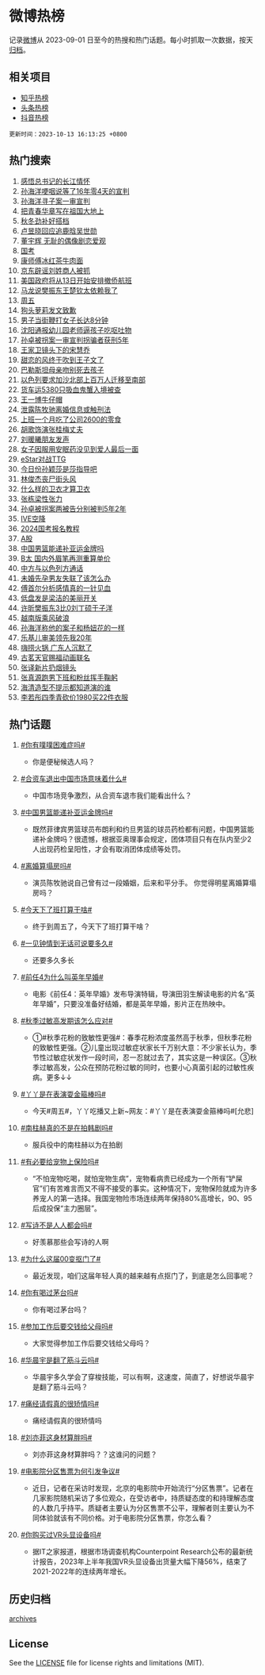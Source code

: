 # 微博热榜

记录[微博](https://www.weibo.com)从 2023-09-01 日至今的热搜和热门话题。每小时抓取一次数据，按天[归档](archives)。

## 相关项目

- [知乎热榜](https://github.com/hotarchive/zhihu)
- [头条热榜](https://github.com/hotarchive/toutiao)
- [抖音热榜](https://github.com/hotarchive/douyin)


`更新时间：2023-10-13 16:13:25 +0800`

## 热门搜索

1. [感悟总书记的长江情怀](https://m.weibo.cn/search?containerid=100103type%3D1%26t%3D10%26q%3D%23%E6%84%9F%E6%82%9F%E6%80%BB%E4%B9%A6%E8%AE%B0%E7%9A%84%E9%95%BF%E6%B1%9F%E6%83%85%E6%80%80%23&stream_entry_id=51&isnewpage=1&extparam=seat%3D1%26c_type%3D51%26pos%3D0%26stream_entry_id%3D51%26q%3D%2523%25E6%2584%259F%25E6%2582%259F%25E6%2580%25BB%25E4%25B9%25A6%25E8%25AE%25B0%25E7%259A%2584%25E9%2595%25BF%25E6%25B1%259F%25E6%2583%2585%25E6%2580%2580%2523%26dgr%3D0%26cate%3D10103%26filter_type%3Drealtimehot%26display_time%3D1697184804%26pre_seqid%3D1697184804757912112224)
1. [孙海洋哽咽说等了16年零4天的宣判](https://m.weibo.cn/search?containerid=100103type%3D1%26t%3D10%26q%3D%23%E5%AD%99%E6%B5%B7%E6%B4%8B%E5%93%BD%E5%92%BD%E8%AF%B4%E7%AD%89%E4%BA%8616%E5%B9%B4%E9%9B%B64%E5%A4%A9%E7%9A%84%E5%AE%A3%E5%88%A4%23&stream_entry_id=31&isnewpage=1&extparam=seat%3D1%26band_rank%3D1%26stream_entry_id%3D31%26realpos%3D1%26lcate%3D5001%26c_type%3D31%26pos%3D0%26q%3D%2523%25E5%25AD%2599%25E6%25B5%25B7%25E6%25B4%258B%25E5%2593%25BD%25E5%2592%25BD%25E8%25AF%25B4%25E7%25AD%2589%25E4%25BA%258616%25E5%25B9%25B4%25E9%259B%25B64%25E5%25A4%25A9%25E7%259A%2584%25E5%25AE%25A3%25E5%2588%25A4%2523%26cate%3D5001%26dgr%3D0%26flag%3D1%26filter_type%3Drealtimehot%26display_time%3D1697184804%26pre_seqid%3D1697184804757912112224)
1. [孙海洋寻子案一审宣判](https://m.weibo.cn/search?containerid=100103type%3D1%26t%3D10%26q%3D%23%E5%AD%99%E6%B5%B7%E6%B4%8B%E5%AF%BB%E5%AD%90%E6%A1%88%E4%B8%80%E5%AE%A1%E5%AE%A3%E5%88%A4%23&stream_entry_id=31&isnewpage=1&extparam=seat%3D1%26band_rank%3D2%26stream_entry_id%3D31%26realpos%3D2%26lcate%3D5001%26c_type%3D31%26pos%3D1%26q%3D%2523%25E5%25AD%2599%25E6%25B5%25B7%25E6%25B4%258B%25E5%25AF%25BB%25E5%25AD%2590%25E6%25A1%2588%25E4%25B8%2580%25E5%25AE%25A1%25E5%25AE%25A3%25E5%2588%25A4%2523%26cate%3D5001%26dgr%3D0%26flag%3D1%26filter_type%3Drealtimehot%26display_time%3D1697184804%26pre_seqid%3D1697184804757912112224)
1. [把青春华章写在祖国大地上](https://m.weibo.cn/search?containerid=100103type%3D1%26t%3D10%26q%3D%23%E6%8A%8A%E9%9D%92%E6%98%A5%E5%8D%8E%E7%AB%A0%E5%86%99%E5%9C%A8%E7%A5%96%E5%9B%BD%E5%A4%A7%E5%9C%B0%E4%B8%8A%23&stream_entry_id=31&isnewpage=1&extparam=seat%3D1%26band_rank%3D3%26stream_entry_id%3D31%26realpos%3D3%26lcate%3D5001%26c_type%3D31%26pos%3D2%26q%3D%2523%25E6%258A%258A%25E9%259D%2592%25E6%2598%25A5%25E5%258D%258E%25E7%25AB%25A0%25E5%2586%2599%25E5%259C%25A8%25E7%25A5%2596%25E5%259B%25BD%25E5%25A4%25A7%25E5%259C%25B0%25E4%25B8%258A%2523%26cate%3D5001%26dgr%3D0%26flag%3D16%26filter_type%3Drealtimehot%26display_time%3D1697184804%26pre_seqid%3D1697184804757912112224)
1. [秋冬劲补好搭档](https://m.weibo.cn/search?containerid=100103type%3D1%26t%3D10%26q%3D%23%E7%A7%8B%E5%86%AC%E5%8A%B2%E8%A1%A5%E5%A5%BD%E6%90%AD%E6%A1%A3%23&stream_entry_id=31&isnewpage=1&extparam=seat%3D1%26c_type%3D31%26adid%3D207680%26cate%3D5001%26stream_entry_id%3D31%26band_rank%3D4%26is_ad_pos%3D1%26topic_ad%3D1%26pos%3D3%26q%3D%2523%25E7%25A7%258B%25E5%2586%25AC%25E5%258A%25B2%25E8%25A1%25A5%25E5%25A5%25BD%25E6%2590%25AD%25E6%25A1%25A3%2523%26dgr%3D0%26lcate%3D5001%26filter_type%3Drealtimehot%26display_time%3D1697184804%26pre_seqid%3D1697184804757912112224)
1. [卢昱晓回应追鹿晗吴世勋](https://m.weibo.cn/search?containerid=100103type%3D1%26t%3D10%26q%3D%23%E5%8D%A2%E6%98%B1%E6%99%93%E5%9B%9E%E5%BA%94%E8%BF%BD%E9%B9%BF%E6%99%97%E5%90%B4%E4%B8%96%E5%8B%8B%23&stream_entry_id=31&isnewpage=1&extparam=seat%3D1%26band_rank%3D4%26stream_entry_id%3D31%26realpos%3D4%26lcate%3D5001%26c_type%3D31%26pos%3D4%26q%3D%2523%25E5%258D%25A2%25E6%2598%25B1%25E6%2599%2593%25E5%259B%259E%25E5%25BA%2594%25E8%25BF%25BD%25E9%25B9%25BF%25E6%2599%2597%25E5%2590%25B4%25E4%25B8%2596%25E5%258B%258B%2523%26cate%3D5001%26dgr%3D0%26flag%3D1%26filter_type%3Drealtimehot%26display_time%3D1697184804%26pre_seqid%3D1697184804757912112224)
1. [董宇辉 无耻的偶像剧恋爱观](https://m.weibo.cn/search?containerid=100103type%3D1%26t%3D10%26q%3D%E8%91%A3%E5%AE%87%E8%BE%89+%E6%97%A0%E8%80%BB%E7%9A%84%E5%81%B6%E5%83%8F%E5%89%A7%E6%81%8B%E7%88%B1%E8%A7%82&stream_entry_id=31&isnewpage=1&extparam=seat%3D1%26band_rank%3D5%26stream_entry_id%3D31%26realpos%3D5%26lcate%3D5001%26c_type%3D31%26pos%3D5%26q%3D%25E8%2591%25A3%25E5%25AE%2587%25E8%25BE%2589%2520%25E6%2597%25A0%25E8%2580%25BB%25E7%259A%2584%25E5%2581%25B6%25E5%2583%258F%25E5%2589%25A7%25E6%2581%258B%25E7%2588%25B1%25E8%25A7%2582%26cate%3D5001%26dgr%3D0%26flag%3D2%26filter_type%3Drealtimehot%26display_time%3D1697184804%26pre_seqid%3D1697184804757912112224)
1. [国考](https://m.weibo.cn/search?containerid=100103type%3D1%26t%3D10%26q%3D%E5%9B%BD%E8%80%83&stream_entry_id=31&isnewpage=1&extparam=seat%3D1%26band_rank%3D6%26stream_entry_id%3D31%26realpos%3D6%26lcate%3D5001%26c_type%3D31%26pos%3D6%26q%3D%25E5%259B%25BD%25E8%2580%2583%26cate%3D5001%26dgr%3D0%26flag%3D16%26filter_type%3Drealtimehot%26display_time%3D1697184804%26pre_seqid%3D1697184804757912112224)
1. [康师傅冰红茶牛肉面](https://m.weibo.cn/search?containerid=100103type%3D1%26t%3D10%26q%3D%23%E5%BA%B7%E5%B8%88%E5%82%85%E5%86%B0%E7%BA%A2%E8%8C%B6%E7%89%9B%E8%82%89%E9%9D%A2%23&stream_entry_id=31&isnewpage=1&extparam=seat%3D1%26c_type%3D31%26adid%3D207699%26cate%3D5001%26stream_entry_id%3D31%26band_rank%3D7%26is_ad_pos%3D1%26topic_ad%3D1%26pos%3D7%26q%3D%2523%25E5%25BA%25B7%25E5%25B8%2588%25E5%2582%2585%25E5%2586%25B0%25E7%25BA%25A2%25E8%258C%25B6%25E7%2589%259B%25E8%2582%2589%25E9%259D%25A2%2523%26dgr%3D0%26lcate%3D5001%26filter_type%3Drealtimehot%26display_time%3D1697184804%26pre_seqid%3D1697184804757912112224)
1. [京东辟谣刘姓商人被抓](https://m.weibo.cn/search?containerid=100103type%3D1%26t%3D10%26q%3D%E4%BA%AC%E4%B8%9C%E8%BE%9F%E8%B0%A3%E5%88%98%E5%A7%93%E5%95%86%E4%BA%BA%E8%A2%AB%E6%8A%93&stream_entry_id=31&isnewpage=1&extparam=seat%3D1%26band_rank%3D7%26stream_entry_id%3D31%26realpos%3D7%26lcate%3D5001%26c_type%3D31%26pos%3D8%26q%3D%25E4%25BA%25AC%25E4%25B8%259C%25E8%25BE%259F%25E8%25B0%25A3%25E5%2588%2598%25E5%25A7%2593%25E5%2595%2586%25E4%25BA%25BA%25E8%25A2%25AB%25E6%258A%2593%26cate%3D5001%26dgr%3D0%26flag%3D1%26filter_type%3Drealtimehot%26display_time%3D1697184804%26pre_seqid%3D1697184804757912112224)
1. [美国政府将从13日开始安排撤侨航班](https://m.weibo.cn/search?containerid=100103type%3D1%26t%3D10%26q%3D%23%E7%BE%8E%E5%9B%BD%E6%94%BF%E5%BA%9C%E5%B0%86%E4%BB%8E13%E6%97%A5%E5%BC%80%E5%A7%8B%E5%AE%89%E6%8E%92%E6%92%A4%E4%BE%A8%E8%88%AA%E7%8F%AD%23&stream_entry_id=31&isnewpage=1&extparam=seat%3D1%26band_rank%3D8%26stream_entry_id%3D31%26realpos%3D8%26lcate%3D5001%26c_type%3D31%26pos%3D9%26q%3D%2523%25E7%25BE%258E%25E5%259B%25BD%25E6%2594%25BF%25E5%25BA%259C%25E5%25B0%2586%25E4%25BB%258E13%25E6%2597%25A5%25E5%25BC%2580%25E5%25A7%258B%25E5%25AE%2589%25E6%258E%2592%25E6%2592%25A4%25E4%25BE%25A8%25E8%2588%25AA%25E7%258F%25AD%2523%26cate%3D5001%26dgr%3D0%26flag%3D0%26filter_type%3Drealtimehot%26display_time%3D1697184804%26pre_seqid%3D1697184804757912112224)
1. [马龙说樊振东王楚钦太依赖我了](https://m.weibo.cn/search?containerid=100103type%3D1%26t%3D10%26q%3D%23%E9%A9%AC%E9%BE%99%E8%AF%B4%E6%A8%8A%E6%8C%AF%E4%B8%9C%E7%8E%8B%E6%A5%9A%E9%92%A6%E5%A4%AA%E4%BE%9D%E8%B5%96%E6%88%91%E4%BA%86%23&stream_entry_id=31&isnewpage=1&extparam=seat%3D1%26band_rank%3D9%26stream_entry_id%3D31%26realpos%3D9%26lcate%3D5001%26c_type%3D31%26pos%3D10%26q%3D%2523%25E9%25A9%25AC%25E9%25BE%2599%25E8%25AF%25B4%25E6%25A8%258A%25E6%258C%25AF%25E4%25B8%259C%25E7%258E%258B%25E6%25A5%259A%25E9%2592%25A6%25E5%25A4%25AA%25E4%25BE%259D%25E8%25B5%2596%25E6%2588%2591%25E4%25BA%2586%2523%26cate%3D5001%26dgr%3D0%26flag%3D1%26filter_type%3Drealtimehot%26display_time%3D1697184804%26pre_seqid%3D1697184804757912112224)
1. [周五](https://m.weibo.cn/search?containerid=100103type%3D1%26t%3D10%26q%3D%E5%91%A8%E4%BA%94&stream_entry_id=31&isnewpage=1&extparam=seat%3D1%26band_rank%3D10%26stream_entry_id%3D31%26realpos%3D10%26lcate%3D5001%26c_type%3D31%26pos%3D11%26q%3D%25E5%2591%25A8%25E4%25BA%2594%26cate%3D5001%26dgr%3D0%26flag%3D16%26filter_type%3Drealtimehot%26display_time%3D1697184804%26pre_seqid%3D1697184804757912112224)
1. [狗头萝莉发文致歉](https://m.weibo.cn/search?containerid=100103type%3D1%26t%3D10%26q%3D%23%E7%8B%97%E5%A4%B4%E8%90%9D%E8%8E%89%E5%8F%91%E6%96%87%E8%87%B4%E6%AD%89%23&stream_entry_id=31&isnewpage=1&extparam=seat%3D1%26band_rank%3D11%26stream_entry_id%3D31%26realpos%3D11%26lcate%3D5001%26c_type%3D31%26pos%3D12%26q%3D%2523%25E7%258B%2597%25E5%25A4%25B4%25E8%2590%259D%25E8%258E%2589%25E5%258F%2591%25E6%2596%2587%25E8%2587%25B4%25E6%25AD%2589%2523%26cate%3D5001%26dgr%3D0%26flag%3D1%26filter_type%3Drealtimehot%26display_time%3D1697184804%26pre_seqid%3D1697184804757912112224)
1. [男子当街鞭打女子长达8分钟](https://m.weibo.cn/search?containerid=100103type%3D1%26t%3D10%26q%3D%23%E7%94%B7%E5%AD%90%E5%BD%93%E8%A1%97%E9%9E%AD%E6%89%93%E5%A5%B3%E5%AD%90%E9%95%BF%E8%BE%BE8%E5%88%86%E9%92%9F%23&stream_entry_id=31&isnewpage=1&extparam=seat%3D1%26band_rank%3D12%26stream_entry_id%3D31%26realpos%3D12%26lcate%3D5001%26c_type%3D31%26pos%3D13%26q%3D%2523%25E7%2594%25B7%25E5%25AD%2590%25E5%25BD%2593%25E8%25A1%2597%25E9%259E%25AD%25E6%2589%2593%25E5%25A5%25B3%25E5%25AD%2590%25E9%2595%25BF%25E8%25BE%25BE8%25E5%2588%2586%25E9%2592%259F%2523%26cate%3D5001%26dgr%3D0%26flag%3D2%26filter_type%3Drealtimehot%26display_time%3D1697184804%26pre_seqid%3D1697184804757912112224)
1. [沈阳通报幼儿园老师逼孩子吃呕吐物](https://m.weibo.cn/search?containerid=100103type%3D1%26t%3D10%26q%3D%23%E6%B2%88%E9%98%B3%E9%80%9A%E6%8A%A5%E5%B9%BC%E5%84%BF%E5%9B%AD%E8%80%81%E5%B8%88%E9%80%BC%E5%AD%A9%E5%AD%90%E5%90%83%E5%91%95%E5%90%90%E7%89%A9%23&stream_entry_id=31&isnewpage=1&extparam=seat%3D1%26band_rank%3D13%26stream_entry_id%3D31%26realpos%3D13%26lcate%3D5001%26c_type%3D31%26pos%3D14%26q%3D%2523%25E6%25B2%2588%25E9%2598%25B3%25E9%2580%259A%25E6%258A%25A5%25E5%25B9%25BC%25E5%2584%25BF%25E5%259B%25AD%25E8%2580%2581%25E5%25B8%2588%25E9%2580%25BC%25E5%25AD%25A9%25E5%25AD%2590%25E5%2590%2583%25E5%2591%2595%25E5%2590%2590%25E7%2589%25A9%2523%26cate%3D5001%26dgr%3D0%26flag%3D0%26filter_type%3Drealtimehot%26display_time%3D1697184804%26pre_seqid%3D1697184804757912112224)
1. [孙卓被拐案一审宣判拐骗者获刑5年](https://m.weibo.cn/search?containerid=100103type%3D1%26t%3D10%26q%3D%23%E5%AD%99%E5%8D%93%E8%A2%AB%E6%8B%90%E6%A1%88%E4%B8%80%E5%AE%A1%E5%AE%A3%E5%88%A4%E6%8B%90%E9%AA%97%E8%80%85%E8%8E%B7%E5%88%915%E5%B9%B4%23&stream_entry_id=31&isnewpage=1&extparam=seat%3D1%26band_rank%3D14%26stream_entry_id%3D31%26realpos%3D14%26lcate%3D5001%26c_type%3D31%26pos%3D15%26q%3D%2523%25E5%25AD%2599%25E5%258D%2593%25E8%25A2%25AB%25E6%258B%2590%25E6%25A1%2588%25E4%25B8%2580%25E5%25AE%25A1%25E5%25AE%25A3%25E5%2588%25A4%25E6%258B%2590%25E9%25AA%2597%25E8%2580%2585%25E8%258E%25B7%25E5%2588%25915%25E5%25B9%25B4%2523%26cate%3D5001%26dgr%3D0%26flag%3D1%26filter_type%3Drealtimehot%26display_time%3D1697184804%26pre_seqid%3D1697184804757912112224)
1. [王家卫镜头下的宋慧乔](https://m.weibo.cn/search?containerid=100103type%3D1%26t%3D10%26q%3D%23%E7%8E%8B%E5%AE%B6%E5%8D%AB%E9%95%9C%E5%A4%B4%E4%B8%8B%E7%9A%84%E5%AE%8B%E6%85%A7%E4%B9%94%23&stream_entry_id=31&isnewpage=1&extparam=seat%3D1%26band_rank%3D15%26stream_entry_id%3D31%26realpos%3D15%26lcate%3D5001%26c_type%3D31%26pos%3D16%26q%3D%2523%25E7%258E%258B%25E5%25AE%25B6%25E5%258D%25AB%25E9%2595%259C%25E5%25A4%25B4%25E4%25B8%258B%25E7%259A%2584%25E5%25AE%258B%25E6%2585%25A7%25E4%25B9%2594%2523%26cate%3D5001%26dgr%3D0%26flag%3D1%26filter_type%3Drealtimehot%26display_time%3D1697184804%26pre_seqid%3D1697184804757912112224)
1. [甜恋的风终于吹到王子文了](https://m.weibo.cn/search?containerid=100103type%3D1%26t%3D10%26q%3D%23%E7%94%9C%E6%81%8B%E7%9A%84%E9%A3%8E%E7%BB%88%E4%BA%8E%E5%90%B9%E5%88%B0%E7%8E%8B%E5%AD%90%E6%96%87%E4%BA%86%23&stream_entry_id=31&isnewpage=1&extparam=seat%3D1%26band_rank%3D16%26stream_entry_id%3D31%26realpos%3D16%26lcate%3D5001%26c_type%3D31%26pos%3D17%26q%3D%2523%25E7%2594%259C%25E6%2581%258B%25E7%259A%2584%25E9%25A3%258E%25E7%25BB%2588%25E4%25BA%258E%25E5%2590%25B9%25E5%2588%25B0%25E7%258E%258B%25E5%25AD%2590%25E6%2596%2587%25E4%25BA%2586%2523%26cate%3D5001%26dgr%3D0%26flag%3D1%26filter_type%3Drealtimehot%26display_time%3D1697184804%26pre_seqid%3D1697184804757912112224)
1. [巴勒斯坦母亲吻别死去孩子](https://m.weibo.cn/search?containerid=100103type%3D1%26t%3D10%26q%3D%23%E5%B7%B4%E5%8B%92%E6%96%AF%E5%9D%A6%E6%AF%8D%E4%BA%B2%E5%90%BB%E5%88%AB%E6%AD%BB%E5%8E%BB%E5%AD%A9%E5%AD%90%23&stream_entry_id=31&isnewpage=1&extparam=seat%3D1%26band_rank%3D17%26stream_entry_id%3D31%26realpos%3D17%26lcate%3D5001%26c_type%3D31%26pos%3D18%26q%3D%2523%25E5%25B7%25B4%25E5%258B%2592%25E6%2596%25AF%25E5%259D%25A6%25E6%25AF%258D%25E4%25BA%25B2%25E5%2590%25BB%25E5%2588%25AB%25E6%25AD%25BB%25E5%258E%25BB%25E5%25AD%25A9%25E5%25AD%2590%2523%26cate%3D5001%26dgr%3D0%26flag%3D0%26filter_type%3Drealtimehot%26display_time%3D1697184804%26pre_seqid%3D1697184804757912112224)
1. [以色列要求加沙北部上百万人迁移至南部](https://m.weibo.cn/search?containerid=100103type%3D1%26t%3D10%26q%3D%23%E4%BB%A5%E8%89%B2%E5%88%97%E8%A6%81%E6%B1%82%E5%8A%A0%E6%B2%99%E5%8C%97%E9%83%A8%E4%B8%8A%E7%99%BE%E4%B8%87%E4%BA%BA%E8%BF%81%E7%A7%BB%E8%87%B3%E5%8D%97%E9%83%A8%23&stream_entry_id=31&isnewpage=1&extparam=seat%3D1%26band_rank%3D18%26stream_entry_id%3D31%26realpos%3D18%26lcate%3D5001%26c_type%3D31%26pos%3D19%26q%3D%2523%25E4%25BB%25A5%25E8%2589%25B2%25E5%2588%2597%25E8%25A6%2581%25E6%25B1%2582%25E5%258A%25A0%25E6%25B2%2599%25E5%258C%2597%25E9%2583%25A8%25E4%25B8%258A%25E7%2599%25BE%25E4%25B8%2587%25E4%25BA%25BA%25E8%25BF%2581%25E7%25A7%25BB%25E8%2587%25B3%25E5%258D%2597%25E9%2583%25A8%2523%26cate%3D5001%26dgr%3D0%26flag%3D0%26filter_type%3Drealtimehot%26display_time%3D1697184804%26pre_seqid%3D1697184804757912112224)
1. [货车运5380只吸血鬼蟹入境被查](https://m.weibo.cn/search?containerid=100103type%3D1%26t%3D10%26q%3D%23%E8%B4%A7%E8%BD%A6%E8%BF%905380%E5%8F%AA%E5%90%B8%E8%A1%80%E9%AC%BC%E8%9F%B9%E5%85%A5%E5%A2%83%E8%A2%AB%E6%9F%A5%23&stream_entry_id=31&isnewpage=1&extparam=seat%3D1%26band_rank%3D19%26stream_entry_id%3D31%26realpos%3D19%26lcate%3D5001%26c_type%3D31%26pos%3D20%26q%3D%2523%25E8%25B4%25A7%25E8%25BD%25A6%25E8%25BF%25905380%25E5%258F%25AA%25E5%2590%25B8%25E8%25A1%2580%25E9%25AC%25BC%25E8%259F%25B9%25E5%2585%25A5%25E5%25A2%2583%25E8%25A2%25AB%25E6%259F%25A5%2523%26cate%3D5001%26dgr%3D0%26flag%3D0%26filter_type%3Drealtimehot%26display_time%3D1697184804%26pre_seqid%3D1697184804757912112224)
1. [王一博牛仔帽](https://m.weibo.cn/search?containerid=100103type%3D1%26t%3D10%26q%3D%23%E7%8E%8B%E4%B8%80%E5%8D%9A%E7%89%9B%E4%BB%94%E5%B8%BD%23&stream_entry_id=31&isnewpage=1&extparam=seat%3D1%26band_rank%3D20%26stream_entry_id%3D31%26realpos%3D20%26lcate%3D5001%26c_type%3D31%26pos%3D21%26q%3D%2523%25E7%258E%258B%25E4%25B8%2580%25E5%258D%259A%25E7%2589%259B%25E4%25BB%2594%25E5%25B8%25BD%2523%26cate%3D5001%26dgr%3D0%26flag%3D0%26filter_type%3Drealtimehot%26display_time%3D1697184804%26pre_seqid%3D1697184804757912112224)
1. [泄露陈牧驰离婚信息或触刑法](https://m.weibo.cn/search?containerid=100103type%3D1%26t%3D10%26q%3D%23%E6%B3%84%E9%9C%B2%E9%99%88%E7%89%A7%E9%A9%B0%E7%A6%BB%E5%A9%9A%E4%BF%A1%E6%81%AF%E6%88%96%E8%A7%A6%E5%88%91%E6%B3%95%23&stream_entry_id=31&isnewpage=1&extparam=seat%3D1%26band_rank%3D21%26stream_entry_id%3D31%26realpos%3D21%26lcate%3D5001%26c_type%3D31%26pos%3D22%26q%3D%2523%25E6%25B3%2584%25E9%259C%25B2%25E9%2599%2588%25E7%2589%25A7%25E9%25A9%25B0%25E7%25A6%25BB%25E5%25A9%259A%25E4%25BF%25A1%25E6%2581%25AF%25E6%2588%2596%25E8%25A7%25A6%25E5%2588%2591%25E6%25B3%2595%2523%26cate%3D5001%26dgr%3D0%26flag%3D2%26filter_type%3Drealtimehot%26display_time%3D1697184804%26pre_seqid%3D1697184804757912112224)
1. [上班一个月吃了公司2600的零食](https://m.weibo.cn/search?containerid=100103type%3D1%26t%3D10%26q%3D%23%E4%B8%8A%E7%8F%AD%E4%B8%80%E4%B8%AA%E6%9C%88%E5%90%83%E4%BA%86%E5%85%AC%E5%8F%B82600%E7%9A%84%E9%9B%B6%E9%A3%9F%23&stream_entry_id=31&isnewpage=1&extparam=seat%3D1%26band_rank%3D22%26stream_entry_id%3D31%26realpos%3D22%26lcate%3D5001%26c_type%3D31%26pos%3D23%26q%3D%2523%25E4%25B8%258A%25E7%258F%25AD%25E4%25B8%2580%25E4%25B8%25AA%25E6%259C%2588%25E5%2590%2583%25E4%25BA%2586%25E5%2585%25AC%25E5%258F%25B82600%25E7%259A%2584%25E9%259B%25B6%25E9%25A3%259F%2523%26cate%3D5001%26dgr%3D0%26flag%3D0%26filter_type%3Drealtimehot%26display_time%3D1697184804%26pre_seqid%3D1697184804757912112224)
1. [胡歌饰演张桂梅丈夫](https://m.weibo.cn/search?containerid=100103type%3D1%26t%3D10%26q%3D%23%E8%83%A1%E6%AD%8C%E9%A5%B0%E6%BC%94%E5%BC%A0%E6%A1%82%E6%A2%85%E4%B8%88%E5%A4%AB%23&stream_entry_id=31&isnewpage=1&extparam=seat%3D1%26band_rank%3D23%26stream_entry_id%3D31%26realpos%3D23%26lcate%3D5001%26c_type%3D31%26pos%3D24%26q%3D%2523%25E8%2583%25A1%25E6%25AD%258C%25E9%25A5%25B0%25E6%25BC%2594%25E5%25BC%25A0%25E6%25A1%2582%25E6%25A2%2585%25E4%25B8%2588%25E5%25A4%25AB%2523%26cate%3D5001%26dgr%3D0%26flag%3D0%26filter_type%3Drealtimehot%26display_time%3D1697184804%26pre_seqid%3D1697184804757912112224)
1. [刘暖曦朋友发声](https://m.weibo.cn/search?containerid=100103type%3D1%26t%3D10%26q%3D%23%E5%88%98%E6%9A%96%E6%9B%A6%E6%9C%8B%E5%8F%8B%E5%8F%91%E5%A3%B0%23&stream_entry_id=31&isnewpage=1&extparam=seat%3D1%26band_rank%3D24%26stream_entry_id%3D31%26realpos%3D24%26lcate%3D5001%26c_type%3D31%26pos%3D25%26q%3D%2523%25E5%2588%2598%25E6%259A%2596%25E6%259B%25A6%25E6%259C%258B%25E5%258F%258B%25E5%258F%2591%25E5%25A3%25B0%2523%26cate%3D5001%26dgr%3D0%26flag%3D0%26filter_type%3Drealtimehot%26display_time%3D1697184804%26pre_seqid%3D1697184804757912112224)
1. [女子因服用安眠药没见到爱人最后一面](https://m.weibo.cn/search?containerid=100103type%3D1%26t%3D10%26q%3D%23%E5%A5%B3%E5%AD%90%E5%9B%A0%E6%9C%8D%E7%94%A8%E5%AE%89%E7%9C%A0%E8%8D%AF%E6%B2%A1%E8%A7%81%E5%88%B0%E7%88%B1%E4%BA%BA%E6%9C%80%E5%90%8E%E4%B8%80%E9%9D%A2%23&stream_entry_id=31&isnewpage=1&extparam=seat%3D1%26band_rank%3D25%26stream_entry_id%3D31%26realpos%3D25%26lcate%3D5001%26c_type%3D31%26pos%3D26%26q%3D%2523%25E5%25A5%25B3%25E5%25AD%2590%25E5%259B%25A0%25E6%259C%258D%25E7%2594%25A8%25E5%25AE%2589%25E7%259C%25A0%25E8%258D%25AF%25E6%25B2%25A1%25E8%25A7%2581%25E5%2588%25B0%25E7%2588%25B1%25E4%25BA%25BA%25E6%259C%2580%25E5%2590%258E%25E4%25B8%2580%25E9%259D%25A2%2523%26cate%3D5001%26dgr%3D0%26flag%3D1%26filter_type%3Drealtimehot%26display_time%3D1697184804%26pre_seqid%3D1697184804757912112224)
1. [eStar对战TTG](https://m.weibo.cn/search?containerid=100103type%3D1%26t%3D10%26q%3D%23eStar%E5%AF%B9%E6%88%98TTG%23&stream_entry_id=31&isnewpage=1&extparam=seat%3D1%26band_rank%3D26%26stream_entry_id%3D31%26realpos%3D26%26lcate%3D5001%26c_type%3D31%26pos%3D27%26q%3D%2523eStar%25E5%25AF%25B9%25E6%2588%2598TTG%2523%26cate%3D5001%26dgr%3D0%26flag%3D1%26filter_type%3Drealtimehot%26display_time%3D1697184804%26pre_seqid%3D1697184804757912112224)
1. [今日份孙颖莎是莎指导吧](https://m.weibo.cn/search?containerid=100103type%3D1%26t%3D10%26q%3D%23%E4%BB%8A%E6%97%A5%E4%BB%BD%E5%AD%99%E9%A2%96%E8%8E%8E%E6%98%AF%E8%8E%8E%E6%8C%87%E5%AF%BC%E5%90%A7%23&stream_entry_id=31&isnewpage=1&extparam=seat%3D1%26band_rank%3D27%26stream_entry_id%3D31%26realpos%3D27%26lcate%3D5001%26c_type%3D31%26pos%3D28%26q%3D%2523%25E4%25BB%258A%25E6%2597%25A5%25E4%25BB%25BD%25E5%25AD%2599%25E9%25A2%2596%25E8%258E%258E%25E6%2598%25AF%25E8%258E%258E%25E6%258C%2587%25E5%25AF%25BC%25E5%2590%25A7%2523%26cate%3D5001%26dgr%3D0%26flag%3D1%26filter_type%3Drealtimehot%26display_time%3D1697184804%26pre_seqid%3D1697184804757912112224)
1. [林俊杰丧尸街头风](https://m.weibo.cn/search?containerid=100103type%3D1%26t%3D10%26q%3D%23%E6%9E%97%E4%BF%8A%E6%9D%B0%E4%B8%A7%E5%B0%B8%E8%A1%97%E5%A4%B4%E9%A3%8E%23&stream_entry_id=31&isnewpage=1&extparam=seat%3D1%26band_rank%3D28%26stream_entry_id%3D31%26realpos%3D28%26lcate%3D5001%26c_type%3D31%26pos%3D29%26q%3D%2523%25E6%259E%2597%25E4%25BF%258A%25E6%259D%25B0%25E4%25B8%25A7%25E5%25B0%25B8%25E8%25A1%2597%25E5%25A4%25B4%25E9%25A3%258E%2523%26cate%3D5001%26dgr%3D0%26flag%3D1%26filter_type%3Drealtimehot%26display_time%3D1697184804%26pre_seqid%3D1697184804757912112224)
1. [什么样的卫衣才算卫衣](https://m.weibo.cn/search?containerid=100103type%3D1%26t%3D10%26q%3D%E4%BB%80%E4%B9%88%E6%A0%B7%E7%9A%84%E5%8D%AB%E8%A1%A3%E6%89%8D%E7%AE%97%E5%8D%AB%E8%A1%A3&stream_entry_id=31&isnewpage=1&extparam=seat%3D1%26band_rank%3D29%26stream_entry_id%3D31%26realpos%3D29%26lcate%3D5001%26c_type%3D31%26pos%3D30%26q%3D%25E4%25BB%2580%25E4%25B9%2588%25E6%25A0%25B7%25E7%259A%2584%25E5%258D%25AB%25E8%25A1%25A3%25E6%2589%258D%25E7%25AE%2597%25E5%258D%25AB%25E8%25A1%25A3%26cate%3D5001%26dgr%3D0%26flag%3D0%26filter_type%3Drealtimehot%26display_time%3D1697184804%26pre_seqid%3D1697184804757912112224)
1. [张栋梁性张力](https://m.weibo.cn/search?containerid=100103type%3D1%26t%3D10%26q%3D%23%E5%BC%A0%E6%A0%8B%E6%A2%81%E6%80%A7%E5%BC%A0%E5%8A%9B%23&stream_entry_id=31&isnewpage=1&extparam=seat%3D1%26band_rank%3D30%26stream_entry_id%3D31%26realpos%3D30%26lcate%3D5001%26c_type%3D31%26pos%3D31%26q%3D%2523%25E5%25BC%25A0%25E6%25A0%258B%25E6%25A2%2581%25E6%2580%25A7%25E5%25BC%25A0%25E5%258A%259B%2523%26cate%3D5001%26dgr%3D0%26flag%3D0%26filter_type%3Drealtimehot%26display_time%3D1697184804%26pre_seqid%3D1697184804757912112224)
1. [孙卓被拐案两被告分别被判5年2年](https://m.weibo.cn/search?containerid=100103type%3D1%26t%3D10%26q%3D%23%E5%AD%99%E5%8D%93%E8%A2%AB%E6%8B%90%E6%A1%88%E4%B8%A4%E8%A2%AB%E5%91%8A%E5%88%86%E5%88%AB%E8%A2%AB%E5%88%A45%E5%B9%B42%E5%B9%B4%23&stream_entry_id=31&isnewpage=1&extparam=seat%3D1%26band_rank%3D31%26stream_entry_id%3D31%26realpos%3D31%26lcate%3D5001%26c_type%3D31%26pos%3D32%26q%3D%2523%25E5%25AD%2599%25E5%258D%2593%25E8%25A2%25AB%25E6%258B%2590%25E6%25A1%2588%25E4%25B8%25A4%25E8%25A2%25AB%25E5%2591%258A%25E5%2588%2586%25E5%2588%25AB%25E8%25A2%25AB%25E5%2588%25A45%25E5%25B9%25B42%25E5%25B9%25B4%2523%26cate%3D5001%26dgr%3D0%26flag%3D1%26filter_type%3Drealtimehot%26display_time%3D1697184804%26pre_seqid%3D1697184804757912112224)
1. [IVE空降](https://m.weibo.cn/search?containerid=100103type%3D1%26t%3D10%26q%3DIVE%E7%A9%BA%E9%99%8D&stream_entry_id=31&isnewpage=1&extparam=seat%3D1%26band_rank%3D32%26stream_entry_id%3D31%26realpos%3D32%26lcate%3D5001%26c_type%3D31%26pos%3D33%26q%3DIVE%25E7%25A9%25BA%25E9%2599%258D%26cate%3D5001%26dgr%3D0%26flag%3D0%26filter_type%3Drealtimehot%26display_time%3D1697184804%26pre_seqid%3D1697184804757912112224)
1. [2024国考报名教程](https://m.weibo.cn/search?containerid=100103type%3D1%26t%3D10%26q%3D%232024%E5%9B%BD%E8%80%83%E6%8A%A5%E5%90%8D%E6%95%99%E7%A8%8B%23&stream_entry_id=31&isnewpage=1&extparam=seat%3D1%26band_rank%3D33%26stream_entry_id%3D31%26realpos%3D33%26lcate%3D5001%26c_type%3D31%26pos%3D34%26q%3D%25232024%25E5%259B%25BD%25E8%2580%2583%25E6%258A%25A5%25E5%2590%258D%25E6%2595%2599%25E7%25A8%258B%2523%26cate%3D5001%26dgr%3D0%26flag%3D0%26filter_type%3Drealtimehot%26display_time%3D1697184804%26pre_seqid%3D1697184804757912112224)
1. [A股](https://m.weibo.cn/search?containerid=100103type%3D1%26t%3D10%26q%3DA%E8%82%A1&stream_entry_id=31&isnewpage=1&extparam=seat%3D1%26band_rank%3D34%26stream_entry_id%3D31%26realpos%3D34%26lcate%3D5001%26c_type%3D31%26pos%3D35%26q%3DA%25E8%2582%25A1%26cate%3D5001%26dgr%3D0%26flag%3D1%26filter_type%3Drealtimehot%26display_time%3D1697184804%26pre_seqid%3D1697184804757912112224)
1. [中国男篮能递补亚运金牌吗](https://m.weibo.cn/search?containerid=100103type%3D1%26t%3D10%26q%3D%23%E4%B8%AD%E5%9B%BD%E7%94%B7%E7%AF%AE%E8%83%BD%E9%80%92%E8%A1%A5%E4%BA%9A%E8%BF%90%E9%87%91%E7%89%8C%E5%90%97%23&stream_entry_id=31&isnewpage=1&extparam=seat%3D1%26band_rank%3D35%26stream_entry_id%3D31%26realpos%3D35%26lcate%3D5001%26c_type%3D31%26pos%3D36%26q%3D%2523%25E4%25B8%25AD%25E5%259B%25BD%25E7%2594%25B7%25E7%25AF%25AE%25E8%2583%25BD%25E9%2580%2592%25E8%25A1%25A5%25E4%25BA%259A%25E8%25BF%2590%25E9%2587%2591%25E7%2589%258C%25E5%2590%2597%2523%26cate%3D5001%26dgr%3D0%26flag%3D0%26filter_type%3Drealtimehot%26display_time%3D1697184804%26pre_seqid%3D1697184804757912112224)
1. [B太 国内外眉笔再测重算单价](https://m.weibo.cn/search?containerid=100103type%3D1%26t%3D10%26q%3DB%E5%A4%AA+%E5%9B%BD%E5%86%85%E5%A4%96%E7%9C%89%E7%AC%94%E5%86%8D%E6%B5%8B%E9%87%8D%E7%AE%97%E5%8D%95%E4%BB%B7&stream_entry_id=31&isnewpage=1&extparam=seat%3D1%26band_rank%3D36%26stream_entry_id%3D31%26realpos%3D36%26lcate%3D5001%26c_type%3D31%26pos%3D37%26q%3DB%25E5%25A4%25AA%2520%25E5%259B%25BD%25E5%2586%2585%25E5%25A4%2596%25E7%259C%2589%25E7%25AC%2594%25E5%2586%258D%25E6%25B5%258B%25E9%2587%258D%25E7%25AE%2597%25E5%258D%2595%25E4%25BB%25B7%26cate%3D5001%26dgr%3D0%26flag%3D1%26filter_type%3Drealtimehot%26display_time%3D1697184804%26pre_seqid%3D1697184804757912112224)
1. [中方与以色列方通话](https://m.weibo.cn/search?containerid=100103type%3D1%26t%3D10%26q%3D%23%E4%B8%AD%E6%96%B9%E4%B8%8E%E4%BB%A5%E8%89%B2%E5%88%97%E6%96%B9%E9%80%9A%E8%AF%9D%23&stream_entry_id=31&isnewpage=1&extparam=seat%3D1%26band_rank%3D37%26stream_entry_id%3D31%26realpos%3D37%26lcate%3D5001%26c_type%3D31%26pos%3D38%26q%3D%2523%25E4%25B8%25AD%25E6%2596%25B9%25E4%25B8%258E%25E4%25BB%25A5%25E8%2589%25B2%25E5%2588%2597%25E6%2596%25B9%25E9%2580%259A%25E8%25AF%259D%2523%26cate%3D5001%26dgr%3D0%26flag%3D0%26filter_type%3Drealtimehot%26display_time%3D1697184804%26pre_seqid%3D1697184804757912112224)
1. [未婚先孕男友失联了该怎么办](https://m.weibo.cn/search?containerid=100103type%3D1%26t%3D10%26q%3D%23%E6%9C%AA%E5%A9%9A%E5%85%88%E5%AD%95%E7%94%B7%E5%8F%8B%E5%A4%B1%E8%81%94%E4%BA%86%E8%AF%A5%E6%80%8E%E4%B9%88%E5%8A%9E%23&stream_entry_id=31&isnewpage=1&extparam=seat%3D1%26band_rank%3D38%26stream_entry_id%3D31%26realpos%3D38%26lcate%3D5001%26c_type%3D31%26pos%3D39%26q%3D%2523%25E6%259C%25AA%25E5%25A9%259A%25E5%2585%2588%25E5%25AD%2595%25E7%2594%25B7%25E5%258F%258B%25E5%25A4%25B1%25E8%2581%2594%25E4%25BA%2586%25E8%25AF%25A5%25E6%2580%258E%25E4%25B9%2588%25E5%258A%259E%2523%26cate%3D5001%26dgr%3D0%26flag%3D0%26filter_type%3Drealtimehot%26display_time%3D1697184804%26pre_seqid%3D1697184804757912112224)
1. [傅首尔分析感情真的一针见血](https://m.weibo.cn/search?containerid=100103type%3D1%26t%3D10%26q%3D%23%E5%82%85%E9%A6%96%E5%B0%94%E5%88%86%E6%9E%90%E6%84%9F%E6%83%85%E7%9C%9F%E7%9A%84%E4%B8%80%E9%92%88%E8%A7%81%E8%A1%80%23&stream_entry_id=31&isnewpage=1&extparam=seat%3D1%26band_rank%3D39%26stream_entry_id%3D31%26realpos%3D39%26lcate%3D5001%26c_type%3D31%26pos%3D40%26q%3D%2523%25E5%2582%2585%25E9%25A6%2596%25E5%25B0%2594%25E5%2588%2586%25E6%259E%2590%25E6%2584%259F%25E6%2583%2585%25E7%259C%259F%25E7%259A%2584%25E4%25B8%2580%25E9%2592%2588%25E8%25A7%2581%25E8%25A1%2580%2523%26cate%3D5001%26dgr%3D0%26flag%3D1%26filter_type%3Drealtimehot%26display_time%3D1697184804%26pre_seqid%3D1697184804757912112224)
1. [低盘发是梁洁的美丽开关](https://m.weibo.cn/search?containerid=100103type%3D1%26t%3D10%26q%3D%23%E4%BD%8E%E7%9B%98%E5%8F%91%E6%98%AF%E6%A2%81%E6%B4%81%E7%9A%84%E7%BE%8E%E4%B8%BD%E5%BC%80%E5%85%B3%23&stream_entry_id=31&isnewpage=1&extparam=seat%3D1%26band_rank%3D40%26stream_entry_id%3D31%26realpos%3D40%26lcate%3D5001%26c_type%3D31%26pos%3D41%26q%3D%2523%25E4%25BD%258E%25E7%259B%2598%25E5%258F%2591%25E6%2598%25AF%25E6%25A2%2581%25E6%25B4%2581%25E7%259A%2584%25E7%25BE%258E%25E4%25B8%25BD%25E5%25BC%2580%25E5%2585%25B3%2523%26cate%3D5001%26dgr%3D0%26flag%3D0%26filter_type%3Drealtimehot%26display_time%3D1697184804%26pre_seqid%3D1697184804757912112224)
1. [许昕樊振东3比0刘丁硕于子洋](https://m.weibo.cn/search?containerid=100103type%3D1%26t%3D10%26q%3D%23%E8%AE%B8%E6%98%95%E6%A8%8A%E6%8C%AF%E4%B8%9C3%E6%AF%940%E5%88%98%E4%B8%81%E7%A1%95%E4%BA%8E%E5%AD%90%E6%B4%8B%23&stream_entry_id=31&isnewpage=1&extparam=seat%3D1%26band_rank%3D41%26stream_entry_id%3D31%26realpos%3D41%26lcate%3D5001%26c_type%3D31%26pos%3D42%26q%3D%2523%25E8%25AE%25B8%25E6%2598%2595%25E6%25A8%258A%25E6%258C%25AF%25E4%25B8%259C3%25E6%25AF%25940%25E5%2588%2598%25E4%25B8%2581%25E7%25A1%2595%25E4%25BA%258E%25E5%25AD%2590%25E6%25B4%258B%2523%26cate%3D5001%26dgr%3D0%26flag%3D0%26filter_type%3Drealtimehot%26display_time%3D1697184804%26pre_seqid%3D1697184804757912112224)
1. [越南版乘风破浪](https://m.weibo.cn/search?containerid=100103type%3D1%26t%3D10%26q%3D%23%E8%B6%8A%E5%8D%97%E7%89%88%E4%B9%98%E9%A3%8E%E7%A0%B4%E6%B5%AA%23&stream_entry_id=31&isnewpage=1&extparam=seat%3D1%26band_rank%3D42%26stream_entry_id%3D31%26realpos%3D42%26lcate%3D5001%26c_type%3D31%26pos%3D43%26q%3D%2523%25E8%25B6%258A%25E5%258D%2597%25E7%2589%2588%25E4%25B9%2598%25E9%25A3%258E%25E7%25A0%25B4%25E6%25B5%25AA%2523%26cate%3D5001%26dgr%3D0%26flag%3D0%26filter_type%3Drealtimehot%26display_time%3D1697184804%26pre_seqid%3D1697184804757912112224)
1. [孙海洋称他的案子和杨妞花的一样](https://m.weibo.cn/search?containerid=100103type%3D1%26t%3D10%26q%3D%23%E5%AD%99%E6%B5%B7%E6%B4%8B%E7%A7%B0%E4%BB%96%E7%9A%84%E6%A1%88%E5%AD%90%E5%92%8C%E6%9D%A8%E5%A6%9E%E8%8A%B1%E7%9A%84%E4%B8%80%E6%A0%B7%23&stream_entry_id=31&isnewpage=1&extparam=seat%3D1%26band_rank%3D43%26stream_entry_id%3D31%26realpos%3D43%26lcate%3D5001%26c_type%3D31%26pos%3D44%26q%3D%2523%25E5%25AD%2599%25E6%25B5%25B7%25E6%25B4%258B%25E7%25A7%25B0%25E4%25BB%2596%25E7%259A%2584%25E6%25A1%2588%25E5%25AD%2590%25E5%2592%258C%25E6%259D%25A8%25E5%25A6%259E%25E8%258A%25B1%25E7%259A%2584%25E4%25B8%2580%25E6%25A0%25B7%2523%26cate%3D5001%26dgr%3D0%26flag%3D1%26filter_type%3Drealtimehot%26display_time%3D1697184804%26pre_seqid%3D1697184804757912112224)
1. [乐基儿审美领先我20年](https://m.weibo.cn/search?containerid=100103type%3D1%26t%3D10%26q%3D%E4%B9%90%E5%9F%BA%E5%84%BF%E5%AE%A1%E7%BE%8E%E9%A2%86%E5%85%88%E6%88%9120%E5%B9%B4&stream_entry_id=31&isnewpage=1&extparam=seat%3D1%26band_rank%3D44%26stream_entry_id%3D31%26realpos%3D44%26lcate%3D5001%26c_type%3D31%26pos%3D45%26q%3D%25E4%25B9%2590%25E5%259F%25BA%25E5%2584%25BF%25E5%25AE%25A1%25E7%25BE%258E%25E9%25A2%2586%25E5%2585%2588%25E6%2588%259120%25E5%25B9%25B4%26cate%3D5001%26dgr%3D0%26flag%3D1%26filter_type%3Drealtimehot%26display_time%3D1697184804%26pre_seqid%3D1697184804757912112224)
1. [嗨捞火锅 广东人沉默了](https://m.weibo.cn/search?containerid=100103type%3D1%26t%3D10%26q%3D%E5%97%A8%E6%8D%9E%E7%81%AB%E9%94%85+%E5%B9%BF%E4%B8%9C%E4%BA%BA%E6%B2%89%E9%BB%98%E4%BA%86&stream_entry_id=31&isnewpage=1&extparam=seat%3D1%26band_rank%3D45%26stream_entry_id%3D31%26realpos%3D45%26lcate%3D5001%26c_type%3D31%26pos%3D46%26q%3D%25E5%2597%25A8%25E6%258D%259E%25E7%2581%25AB%25E9%2594%2585%2520%25E5%25B9%25BF%25E4%25B8%259C%25E4%25BA%25BA%25E6%25B2%2589%25E9%25BB%2598%25E4%25BA%2586%26cate%3D5001%26dgr%3D0%26flag%3D0%26filter_type%3Drealtimehot%26display_time%3D1697184804%26pre_seqid%3D1697184804757912112224)
1. [古茗天官赐福动画联名](https://m.weibo.cn/search?containerid=100103type%3D1%26t%3D10%26q%3D%E5%8F%A4%E8%8C%97%E5%A4%A9%E5%AE%98%E8%B5%90%E7%A6%8F%E5%8A%A8%E7%94%BB%E8%81%94%E5%90%8D&stream_entry_id=31&isnewpage=1&extparam=seat%3D1%26band_rank%3D46%26stream_entry_id%3D31%26realpos%3D46%26lcate%3D5001%26c_type%3D31%26pos%3D47%26q%3D%25E5%258F%25A4%25E8%258C%2597%25E5%25A4%25A9%25E5%25AE%2598%25E8%25B5%2590%25E7%25A6%258F%25E5%258A%25A8%25E7%2594%25BB%25E8%2581%2594%25E5%2590%258D%26cate%3D5001%26dgr%3D0%26flag%3D0%26filter_type%3Drealtimehot%26display_time%3D1697184804%26pre_seqid%3D1697184804757912112224)
1. [张译新片扔烟镜头](https://m.weibo.cn/search?containerid=100103type%3D1%26t%3D10%26q%3D%23%E5%BC%A0%E8%AF%91%E6%96%B0%E7%89%87%E6%89%94%E7%83%9F%E9%95%9C%E5%A4%B4%23&stream_entry_id=31&isnewpage=1&extparam=seat%3D1%26band_rank%3D47%26stream_entry_id%3D31%26realpos%3D47%26lcate%3D5001%26c_type%3D31%26pos%3D48%26q%3D%2523%25E5%25BC%25A0%25E8%25AF%2591%25E6%2596%25B0%25E7%2589%2587%25E6%2589%2594%25E7%2583%259F%25E9%2595%259C%25E5%25A4%25B4%2523%26cate%3D5001%26dgr%3D0%26flag%3D0%26filter_type%3Drealtimehot%26display_time%3D1697184804%26pre_seqid%3D1697184804757912112224)
1. [张真源跑男下班和粉丝挥手鞠躬](https://m.weibo.cn/search?containerid=100103type%3D1%26t%3D10%26q%3D%E5%BC%A0%E7%9C%9F%E6%BA%90%E8%B7%91%E7%94%B7%E4%B8%8B%E7%8F%AD%E5%92%8C%E7%B2%89%E4%B8%9D%E6%8C%A5%E6%89%8B%E9%9E%A0%E8%BA%AC&stream_entry_id=31&isnewpage=1&extparam=seat%3D1%26band_rank%3D48%26stream_entry_id%3D31%26realpos%3D48%26lcate%3D5001%26c_type%3D31%26pos%3D49%26q%3D%25E5%25BC%25A0%25E7%259C%259F%25E6%25BA%2590%25E8%25B7%2591%25E7%2594%25B7%25E4%25B8%258B%25E7%258F%25AD%25E5%2592%258C%25E7%25B2%2589%25E4%25B8%259D%25E6%258C%25A5%25E6%2589%258B%25E9%259E%25A0%25E8%25BA%25AC%26cate%3D5001%26dgr%3D0%26flag%3D1%26filter_type%3Drealtimehot%26display_time%3D1697184804%26pre_seqid%3D1697184804757912112224)
1. [海清造型不提示都知道演的谁](https://m.weibo.cn/search?containerid=100103type%3D1%26t%3D10%26q%3D%E6%B5%B7%E6%B8%85%E9%80%A0%E5%9E%8B%E4%B8%8D%E6%8F%90%E7%A4%BA%E9%83%BD%E7%9F%A5%E9%81%93%E6%BC%94%E7%9A%84%E8%B0%81&stream_entry_id=31&isnewpage=1&extparam=seat%3D1%26band_rank%3D49%26stream_entry_id%3D31%26realpos%3D49%26lcate%3D5001%26c_type%3D31%26pos%3D50%26q%3D%25E6%25B5%25B7%25E6%25B8%2585%25E9%2580%25A0%25E5%259E%258B%25E4%25B8%258D%25E6%258F%2590%25E7%25A4%25BA%25E9%2583%25BD%25E7%259F%25A5%25E9%2581%2593%25E6%25BC%2594%25E7%259A%2584%25E8%25B0%2581%26cate%3D5001%26dgr%3D0%26flag%3D0%26filter_type%3Drealtimehot%26display_time%3D1697184804%26pre_seqid%3D1697184804757912112224)
1. [李若彤四季青砍价1980买22件衣服](https://m.weibo.cn/search?containerid=100103type%3D1%26t%3D10%26q%3D%23%E6%9D%8E%E8%8B%A5%E5%BD%A4%E5%9B%9B%E5%AD%A3%E9%9D%92%E7%A0%8D%E4%BB%B71980%E4%B9%B022%E4%BB%B6%E8%A1%A3%E6%9C%8D%23&stream_entry_id=31&isnewpage=1&extparam=seat%3D1%26band_rank%3D50%26stream_entry_id%3D31%26realpos%3D50%26lcate%3D5001%26c_type%3D31%26pos%3D51%26q%3D%2523%25E6%259D%258E%25E8%258B%25A5%25E5%25BD%25A4%25E5%259B%259B%25E5%25AD%25A3%25E9%259D%2592%25E7%25A0%258D%25E4%25BB%25B71980%25E4%25B9%25B022%25E4%25BB%25B6%25E8%25A1%25A3%25E6%259C%258D%2523%26cate%3D5001%26dgr%3D0%26flag%3D0%26filter_type%3Drealtimehot%26display_time%3D1697184804%26pre_seqid%3D1697184804757912112224)

## 热门话题

1. [#你有噗噗困难症吗#](https://m.weibo.cn/search?containerid=231522type%3D1%26t%3D10%26q%3D%23%E4%BD%A0%E6%9C%89%E5%99%97%E5%99%97%E5%9B%B0%E9%9A%BE%E7%97%87%E5%90%97%23&stream_entry_id=128&isnewpage=1&extparam=seat%3D1%26unitid%3D1697166199887%26pos%3D1-0-0%26c_type%3D128%26dgr%3D0%26lcate%3D5004%26cate%3D5004%26display_time%3D1697184805%26pre_seqid%3D16971848058469815706)
    - 你是便秘候选人吗？

1. [#合资车退出中国市场意味着什么#](https://m.weibo.cn/search?containerid=231522type%3D1%26t%3D10%26q%3D%23%E5%90%88%E8%B5%84%E8%BD%A6%E9%80%80%E5%87%BA%E4%B8%AD%E5%9B%BD%E5%B8%82%E5%9C%BA%E6%84%8F%E5%91%B3%E7%9D%80%E4%BB%80%E4%B9%88%23&stream_entry_id=128&isnewpage=1&extparam=seat%3D1%26unitid%3D1697108589529%26pos%3D1-0-1%26c_type%3D128%26dgr%3D0%26lcate%3D5004%26cate%3D5004%26display_time%3D1697184805%26pre_seqid%3D16971848058469815706)
    - 中国市场竞争激烈，从合资车退市我们能看出什么？

1. [#中国男篮能递补亚运金牌吗#](https://m.weibo.cn/search?containerid=231522type%3D1%26t%3D10%26q%3D%23%E4%B8%AD%E5%9B%BD%E7%94%B7%E7%AF%AE%E8%83%BD%E9%80%92%E8%A1%A5%E4%BA%9A%E8%BF%90%E9%87%91%E7%89%8C%E5%90%97%23&stream_entry_id=128&isnewpage=1&extparam=seat%3D1%26unitid%3D1697169512435%26pos%3D1-0-2%26c_type%3D128%26dgr%3D0%26lcate%3D5004%26cate%3D5004%26display_time%3D1697184805%26pre_seqid%3D16971848058469815706)
    - 既然菲律宾男篮球员布朗利和约旦男篮的球员药检都有问题，中国男篮能递补金牌吗？很遗憾，根据亚奥理事会规定，团体项目只有在队内至少2人出现药检呈阳性，才会有取消团体成绩等处罚。

1. [#离婚算塌房吗#](https://m.weibo.cn/search?containerid=231522type%3D1%26t%3D10%26q%3D%23%E7%A6%BB%E5%A9%9A%E7%AE%97%E5%A1%8C%E6%88%BF%E5%90%97%23&stream_entry_id=128&isnewpage=1&extparam=seat%3D1%26unitid%3D1697164676609%26pos%3D1-0-3%26c_type%3D128%26dgr%3D0%26lcate%3D5004%26cate%3D5004%26display_time%3D1697184805%26pre_seqid%3D16971848058469815706)
    - 演员陈牧驰说自己曾有过一段婚姻，后来和平分手。
你觉得明星离婚算塌房吗？

1. [#今天下了班打算干啥#](https://m.weibo.cn/search?containerid=231522type%3D1%26t%3D10%26q%3D%23%E4%BB%8A%E5%A4%A9%E4%B8%8B%E4%BA%86%E7%8F%AD%E6%89%93%E7%AE%97%E5%B9%B2%E5%95%A5%23&stream_entry_id=128&isnewpage=1&extparam=seat%3D1%26unitid%3D1697163785310%26pos%3D1-0-4%26c_type%3D128%26dgr%3D0%26lcate%3D5004%26cate%3D5004%26display_time%3D1697184805%26pre_seqid%3D16971848058469815706)
    - 终于到周五了，今天下了班打算干啥？

1. [#一见钟情到无话可说要多久#](https://m.weibo.cn/search?containerid=231522type%3D1%26t%3D10%26q%3D%23%E4%B8%80%E8%A7%81%E9%92%9F%E6%83%85%E5%88%B0%E6%97%A0%E8%AF%9D%E5%8F%AF%E8%AF%B4%E8%A6%81%E5%A4%9A%E4%B9%85%23&stream_entry_id=128&isnewpage=1&extparam=seat%3D1%26unitid%3D1697177274800%26pos%3D1-0-5%26c_type%3D128%26dgr%3D0%26lcate%3D5004%26cate%3D5004%26display_time%3D1697184805%26pre_seqid%3D16971848058469815706)
    - 还要多久多长

1. [#前任4为什么叫英年早婚#](https://m.weibo.cn/search?containerid=231522type%3D1%26t%3D10%26q%3D%23%E5%89%8D%E4%BB%BB4%E4%B8%BA%E4%BB%80%E4%B9%88%E5%8F%AB%E8%8B%B1%E5%B9%B4%E6%97%A9%E5%A9%9A%23&stream_entry_id=128&isnewpage=1&extparam=seat%3D1%26unitid%3D1697171596570%26pos%3D1-0-6%26c_type%3D128%26dgr%3D0%26lcate%3D5004%26cate%3D5004%26display_time%3D1697184805%26pre_seqid%3D16971848058469815706)
    - 电影《前任4：英年早婚》发布导演特辑，导演田羽生解读电影的片名“英年早婚”，只要没准备好结婚，都是英年早婚，影片正在热映中。

1. [#秋季过敏高发期该怎么应对#](https://m.weibo.cn/search?containerid=231522type%3D1%26t%3D10%26q%3D%23%E7%A7%8B%E5%AD%A3%E8%BF%87%E6%95%8F%E9%AB%98%E5%8F%91%E6%9C%9F%E8%AF%A5%E6%80%8E%E4%B9%88%E5%BA%94%E5%AF%B9%23&stream_entry_id=128&isnewpage=1&extparam=seat%3D1%26unitid%3D1697165881150%26pos%3D1-0-7%26c_type%3D128%26dgr%3D0%26lcate%3D5004%26cate%3D5004%26display_time%3D1697184805%26pre_seqid%3D16971848058469815706)
    - ①#秋季花粉的致敏性更强#：春季花粉浓度虽然高于秋季，但秋季花粉的致敏性更强。②儿童出现过敏症状家长千万别大意：不少家长认为，季节性过敏症状发作一段时间，忍一忍就过去了，其实这是一种误区。③秋季过敏高发，公众在预防花粉过敏的同时，也要小心真菌引起的过敏性疾病。更多↓↓

1. [#丫丫是在表演耍金箍棒吗#](https://m.weibo.cn/search?containerid=231522type%3D1%26t%3D10%26q%3D%23%E4%B8%AB%E4%B8%AB%E6%98%AF%E5%9C%A8%E8%A1%A8%E6%BC%94%E8%80%8D%E9%87%91%E7%AE%8D%E6%A3%92%E5%90%97%23&stream_entry_id=128&isnewpage=1&extparam=seat%3D1%26unitid%3D1697167088163%26pos%3D1-0-8%26c_type%3D128%26dgr%3D0%26lcate%3D5004%26cate%3D5004%26display_time%3D1697184805%26pre_seqid%3D16971848058469815706)
    - 今天#周五#，丫丫吃播又上新~网友：#丫丫是在表演耍金箍棒吗#[允悲]

1. [#南柱赫真的不是在拍韩剧吗#](https://m.weibo.cn/search?containerid=231522type%3D1%26t%3D10%26q%3D%23%E5%8D%97%E6%9F%B1%E8%B5%AB%E7%9C%9F%E7%9A%84%E4%B8%8D%E6%98%AF%E5%9C%A8%E6%8B%8D%E9%9F%A9%E5%89%A7%E5%90%97%23&stream_entry_id=128&isnewpage=1&extparam=seat%3D1%26unitid%3D1697128098025%26pos%3D1-0-9%26c_type%3D128%26dgr%3D0%26lcate%3D5004%26cate%3D5004%26display_time%3D1697184805%26pre_seqid%3D16971848058469815706)
    - 服兵役中的南柱赫以为在拍剧

1. [#有必要给宠物上保险吗#](https://m.weibo.cn/search?containerid=231522type%3D1%26t%3D10%26q%3D%23%E6%9C%89%E5%BF%85%E8%A6%81%E7%BB%99%E5%AE%A0%E7%89%A9%E4%B8%8A%E4%BF%9D%E9%99%A9%E5%90%97%23&stream_entry_id=128&isnewpage=1&extparam=seat%3D1%26unitid%3D1697182388422%26pos%3D1-0-10%26c_type%3D128%26dgr%3D0%26lcate%3D5004%26cate%3D5004%26display_time%3D1697184805%26pre_seqid%3D16971848058469815706)
    - “不怕宠物吃喝，就怕宠物生病”，宠物看病贵已经成为一个所有“铲屎官”们有苦难言而又不得不接受的事实。这种情况下，宠物保险就成为许多养宠人的第一选择。我国宠物险市场连续两年保持80%高增长，90、95后成投保“主力圈层”。

1. [#写诗不是人人都会吗#](https://m.weibo.cn/search?containerid=231522type%3D1%26t%3D10%26q%3D%23%E5%86%99%E8%AF%97%E4%B8%8D%E6%98%AF%E4%BA%BA%E4%BA%BA%E9%83%BD%E4%BC%9A%E5%90%97%23&stream_entry_id=128&isnewpage=1&extparam=seat%3D1%26unitid%3D1697170071770%26pos%3D1-0-11%26c_type%3D128%26dgr%3D0%26lcate%3D5004%26cate%3D5004%26display_time%3D1697184805%26pre_seqid%3D16971848058469815706)
    - 好羡慕那些会写诗的人啊

1. [#为什么这届00变抠门了#](https://m.weibo.cn/search?containerid=231522type%3D1%26t%3D10%26q%3D%23%E4%B8%BA%E4%BB%80%E4%B9%88%E8%BF%99%E5%B1%8A00%E5%8F%98%E6%8A%A0%E9%97%A8%E4%BA%86%23&stream_entry_id=128&isnewpage=1&extparam=seat%3D1%26unitid%3D1697170076260%26pos%3D1-0-12%26c_type%3D128%26dgr%3D0%26lcate%3D5004%26cate%3D5004%26display_time%3D1697184805%26pre_seqid%3D16971848058469815706)
    - 最近发现，咱们这届年轻人真的越来越有点抠门了，到底是怎么回事呢？

1. [#你有喝过茅台吗#](https://m.weibo.cn/search?containerid=231522type%3D1%26t%3D10%26q%3D%23%E4%BD%A0%E6%9C%89%E5%96%9D%E8%BF%87%E8%8C%85%E5%8F%B0%E5%90%97%23&stream_entry_id=128&isnewpage=1&extparam=seat%3D1%26unitid%3D1697176090118%26pos%3D1-0-13%26c_type%3D128%26dgr%3D0%26lcate%3D5004%26cate%3D5004%26display_time%3D1697184805%26pre_seqid%3D16971848058469815706)
    - 你有喝过茅台吗？

1. [#参加工作后要交钱给父母吗#](https://m.weibo.cn/search?containerid=231522type%3D1%26t%3D10%26q%3D%23%E5%8F%82%E5%8A%A0%E5%B7%A5%E4%BD%9C%E5%90%8E%E8%A6%81%E4%BA%A4%E9%92%B1%E7%BB%99%E7%88%B6%E6%AF%8D%E5%90%97%23&stream_entry_id=128&isnewpage=1&extparam=seat%3D1%26unitid%3D1697179977934%26pos%3D1-0-14%26c_type%3D128%26dgr%3D0%26lcate%3D5004%26cate%3D5004%26display_time%3D1697184805%26pre_seqid%3D16971848058469815706)
    - 大家觉得参加工作后要交钱给父母吗？

1. [#华晨宇是翻了筋斗云吗#](https://m.weibo.cn/search?containerid=231522type%3D1%26t%3D10%26q%3D%23%E5%8D%8E%E6%99%A8%E5%AE%87%E6%98%AF%E7%BF%BB%E4%BA%86%E7%AD%8B%E6%96%97%E4%BA%91%E5%90%97%23&stream_entry_id=128&isnewpage=1&extparam=seat%3D1%26unitid%3D1697179676245%26pos%3D1-0-15%26c_type%3D128%26dgr%3D0%26lcate%3D5004%26cate%3D5004%26display_time%3D1697184805%26pre_seqid%3D16971848058469815706)
    - 华晨宇多久学会了穿梭技能，可以有啊，这速度，简直了，好想说华晨宇是翻了筋斗云吗？

1. [#痛经请假真的很矫情吗#](https://m.weibo.cn/search?containerid=231522type%3D1%26t%3D10%26q%3D%23%E7%97%9B%E7%BB%8F%E8%AF%B7%E5%81%87%E7%9C%9F%E7%9A%84%E5%BE%88%E7%9F%AB%E6%83%85%E5%90%97%23&stream_entry_id=128&isnewpage=1&extparam=seat%3D1%26unitid%3D1697153591648%26pos%3D1-0-16%26c_type%3D128%26dgr%3D0%26lcate%3D5004%26cate%3D5004%26display_time%3D1697184805%26pre_seqid%3D16971848058469815706)
    - 痛经请假真的很矫情吗

1. [#刘亦菲这身材算胖吗#](https://m.weibo.cn/search?containerid=231522type%3D1%26t%3D10%26q%3D%23%E5%88%98%E4%BA%A6%E8%8F%B2%E8%BF%99%E8%BA%AB%E6%9D%90%E7%AE%97%E8%83%96%E5%90%97%23&stream_entry_id=128&isnewpage=1&extparam=seat%3D1%26unitid%3D1697171588852%26pos%3D1-0-17%26c_type%3D128%26dgr%3D0%26lcate%3D5004%26cate%3D5004%26display_time%3D1697184805%26pre_seqid%3D16971848058469815706)
    - 刘亦菲这身材算胖吗？？这谁问的问题？

1. [#电影院分区售票为何引发争议#](https://m.weibo.cn/search?containerid=231522type%3D1%26t%3D10%26q%3D%23%E7%94%B5%E5%BD%B1%E9%99%A2%E5%88%86%E5%8C%BA%E5%94%AE%E7%A5%A8%E4%B8%BA%E4%BD%95%E5%BC%95%E5%8F%91%E4%BA%89%E8%AE%AE%23&stream_entry_id=128&isnewpage=1&extparam=seat%3D1%26unitid%3D1697102003981%26pos%3D1-0-18%26c_type%3D128%26dgr%3D0%26lcate%3D5004%26cate%3D5004%26display_time%3D1697184805%26pre_seqid%3D16971848058469815706)
    - 近日，记者在采访时发现，北京的电影院中开始流行“分区售票”。记者在几家影院随机采访了多位观众，在受访者中，持质疑态度的和持理解态度的人数几乎持平。质疑者主要认为分区售票不公平，理解者则主要认为不同体验就该有不同价格。对于电影院分区售票，你怎么看？

1. [#你购买过VR头显设备吗#](https://m.weibo.cn/search?containerid=231522type%3D1%26t%3D10%26q%3D%23%E4%BD%A0%E8%B4%AD%E4%B9%B0%E8%BF%87VR%E5%A4%B4%E6%98%BE%E8%AE%BE%E5%A4%87%E5%90%97%23&stream_entry_id=128&isnewpage=1&extparam=seat%3D1%26unitid%3D1697101995380%26pos%3D1-0-19%26c_type%3D128%26dgr%3D0%26lcate%3D5004%26cate%3D5004%26display_time%3D1697184805%26pre_seqid%3D16971848058469815706)
    - 据IT之家报道，根据市场调查机构Counterpoint Research公布的最新统计报告，2023年上半年我国VR头显设备出货量大幅下降56%，结束了 2021-2022年的连续两年增长。


## 历史归档

[archives](archives)

## License

See the [LICENSE](LICENSE) file for license rights and limitations (MIT).
